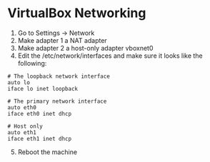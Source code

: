 # VirtualBox Networking

1. Go to Settings -> Network
2. Make adapter 1 a NAT adapter
3. Make adapter 2 a host-only adapter vboxnet0
4. Edit the /etc/network/interfaces and make sure it looks like the following:

```
# The loopback network interface
auto lo
iface lo inet loopback

# The primary network interface
auto eth0
iface eth0 inet dhcp

# Host only
auto eth1
iface eth1 inet dhcp
```

5. Reboot the machine